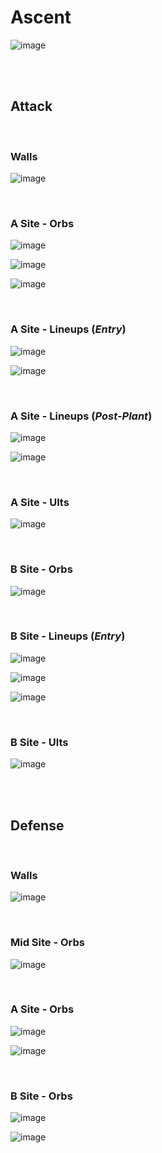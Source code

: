 # Ascent
![image](ascent.jpg)



&nbsp;  
&nbsp;  
## Attack

&nbsp;  
### Walls
![image](attack-walls.jpg)
&nbsp;  

&nbsp;  
### A Site - Orbs
![image](attack-A-orb1.jpg)
&nbsp;  

![image](attack-A-orb2.jpg)
&nbsp;  

![image](attack-A-orb3.jpg)
&nbsp;  

&nbsp;  
### A Site - Lineups (*Entry*)
![image](attack-A-molly1.jpg)
&nbsp;  

![image](attack-A-molly4.jpg)
&nbsp;  

&nbsp;  
### A Site - Lineups (*Post-Plant*)
![image](attack-A-molly2.jpg)
&nbsp;  

![image](attack-A-molly3.jpg)
&nbsp;  

&nbsp;  
### A Site - Ults
![image](attack-A-ult1.jpg)
&nbsp;  

&nbsp;  
### B Site - Orbs
![image](attack-B-orb1.jpg)
&nbsp;  

&nbsp;  
### B Site - Lineups (*Entry*)
![image](attack-B-molly1.jpg)
&nbsp;  

![image](attack-B-molly2.jpg)
&nbsp;  

![image](attack-B-molly3.jpg)
&nbsp;  

&nbsp;  
### B Site - Ults
![image](attack-B-ult1.jpg)
&nbsp;  



&nbsp;  
&nbsp;  
## Defense

&nbsp;  
### Walls
![image](defense-walls.jpg)
&nbsp;  

&nbsp;  
### Mid Site - Orbs
![image](defense-mid-orb1.jpg)
&nbsp;  

&nbsp;  
### A Site - Orbs
![image](defense-A-orb1.jpg)
&nbsp;  

![image](defense-A-orb2.jpg)
&nbsp;  

&nbsp;  
### B Site - Orbs
![image](defense-B-orb1.jpg)
&nbsp;  

![image](defense-B-orb2.jpg)
&nbsp;  